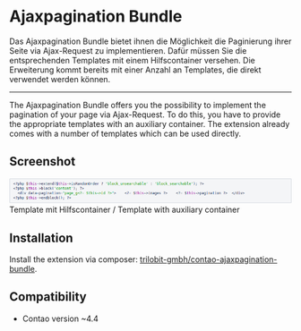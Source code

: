 Ajaxpagination Bundle
=====================

Das Ajaxpagination Bundle bietet ihnen die Möglichkeit die Paginierung ihrer Seite via Ajax-Request zu implementieren. Dafür müssen Sie die entsprechenden Templates mit einem Hilfscontainer versehen. Die Erweiterung kommt bereits mit einer Anzahl an Templates, die direkt verwendet werden können. 

---

The Ajaxpagination Bundle offers you the possibility to implement the pagination of your page via Ajax-Request. To do this, you have to provide the appropriate templates with an auxiliary container. The extension already comes with a number of templates which can be used directly.


Screenshot
----------

![](docs/images/ajaxpagination_template.png)
Template mit Hilfscontainer / Template with auxiliary container


Installation
------------

Install the extension via composer: [trilobit-gmbh/contao-ajaxpagination-bundle](https://packagist.org/packages/trilobit-gmbh/contao-ajaxpagination-bundle).


Compatibility
-------------

- Contao version ~4.4